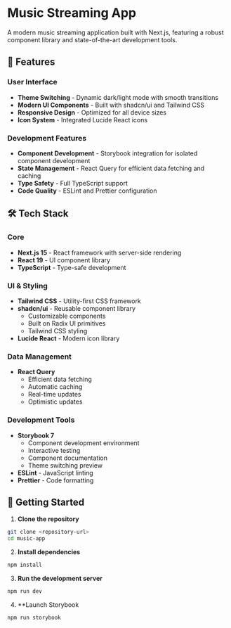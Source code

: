 # Music Streaming App

A modern music streaming application built with Next.js, featuring a robust component library and state-of-the-art development tools.

## 🚀 Features

### User Interface
- **Theme Switching** - Dynamic dark/light mode with smooth transitions
- **Modern UI Components** - Built with shadcn/ui and Tailwind CSS
- **Responsive Design** - Optimized for all device sizes
- **Icon System** - Integrated Lucide React icons

### Development Features
- **Component Development** - Storybook integration for isolated component development
- **State Management** - React Query for efficient data fetching and caching
- **Type Safety** - Full TypeScript support
- **Code Quality** - ESLint and Prettier configuration

## 🛠 Tech Stack

### Core
- **Next.js 15** - React framework with server-side rendering
- **React 19** - UI component library
- **TypeScript** - Type-safe development

### UI & Styling
- **Tailwind CSS** - Utility-first CSS framework
- **shadcn/ui** - Reusable component library
  - Customizable components
  - Built on Radix UI primitives
  - Tailwind CSS styling
- **Lucide React** - Modern icon library

### Data Management
- **React Query**
  - Efficient data fetching
  - Automatic caching
  - Real-time updates
  - Optimistic updates

### Development Tools
- **Storybook 7**
  - Component development environment
  - Interactive testing
  - Component documentation
  - Theme switching preview
- **ESLint** - JavaScript linting
- **Prettier** - Code formatting

## 🚦 Getting Started

1. **Clone the repository**
```bash
git clone <repository-url>
cd music-app
```
2. **Install dependencies**
```bash
npm install
```
3. **Run the development server**
```bash
npm run dev
```
4. **Launch Storybook
```bash
npm run storybook
```